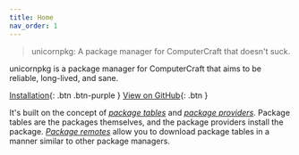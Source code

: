 ```yaml
---
title: Home
nav_order: 1
---
```


> unicornpkg: A package manager for ComputerCraft that doesn't suck.

unicornpkg is a package manager for ComputerCraft that aims to be reliable, long-lived, and sane.

[Installation](./how-tos/installation.md){: .btn .btn-purple } [View on GitHub](http://github.com/unicornpkg/libunicornpkg){: .btn }

It's built on the concept of [*package tables*](./specification/package-tables.md) and [*package providers*](./specification/package-providers/index.md). Package tables are the packages themselves, and the package providers install the package. [*Package remotes*](./specification/package-remotes.md) allow you to download package tables in a manner similar to other package managers.
